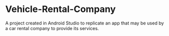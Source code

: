 # Vehicle-Rental-Company

A project created in Android Studio to replicate an app that may be used by a car rental company to provide its services.
